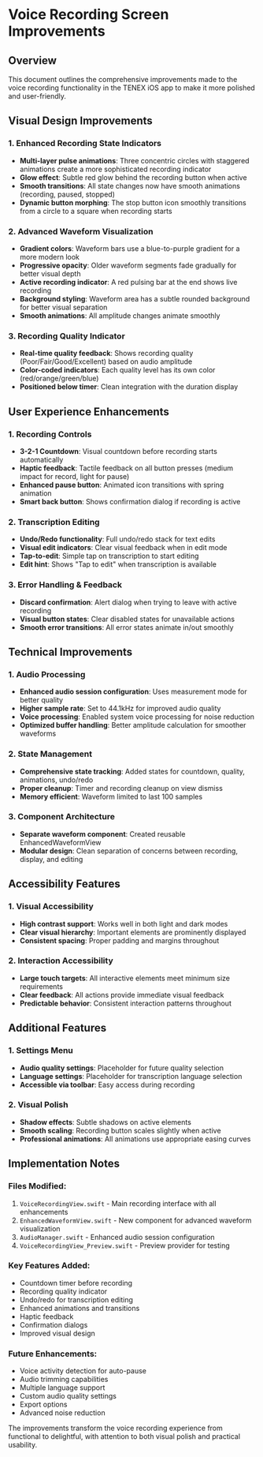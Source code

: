 # Voice Recording Screen Improvements

## Overview
This document outlines the comprehensive improvements made to the voice recording functionality in the TENEX iOS app to make it more polished and user-friendly.

## Visual Design Improvements

### 1. Enhanced Recording State Indicators
- **Multi-layer pulse animations**: Three concentric circles with staggered animations create a more sophisticated recording indicator
- **Glow effect**: Subtle red glow behind the recording button when active
- **Smooth transitions**: All state changes now have smooth animations (recording, paused, stopped)
- **Dynamic button morphing**: The stop button icon smoothly transitions from a circle to a square when recording starts

### 2. Advanced Waveform Visualization
- **Gradient colors**: Waveform bars use a blue-to-purple gradient for a more modern look
- **Progressive opacity**: Older waveform segments fade gradually for better visual depth
- **Active recording indicator**: A red pulsing bar at the end shows live recording
- **Background styling**: Waveform area has a subtle rounded background for better visual separation
- **Smooth animations**: All amplitude changes animate smoothly

### 3. Recording Quality Indicator
- **Real-time quality feedback**: Shows recording quality (Poor/Fair/Good/Excellent) based on audio amplitude
- **Color-coded indicators**: Each quality level has its own color (red/orange/green/blue)
- **Positioned below timer**: Clean integration with the duration display

## User Experience Enhancements

### 1. Recording Controls
- **3-2-1 Countdown**: Visual countdown before recording starts automatically
- **Haptic feedback**: Tactile feedback on all button presses (medium impact for record, light for pause)
- **Enhanced pause button**: Animated icon transitions with spring animation
- **Smart back button**: Shows confirmation dialog if recording is active

### 2. Transcription Editing
- **Undo/Redo functionality**: Full undo/redo stack for text edits
- **Visual edit indicators**: Clear visual feedback when in edit mode
- **Tap-to-edit**: Simple tap on transcription to start editing
- **Edit hint**: Shows "Tap to edit" when transcription is available

### 3. Error Handling & Feedback
- **Discard confirmation**: Alert dialog when trying to leave with active recording
- **Visual button states**: Clear disabled states for unavailable actions
- **Smooth error transitions**: All error states animate in/out smoothly

## Technical Improvements

### 1. Audio Processing
- **Enhanced audio session configuration**: Uses measurement mode for better quality
- **Higher sample rate**: Set to 44.1kHz for improved audio quality
- **Voice processing**: Enabled system voice processing for noise reduction
- **Optimized buffer handling**: Better amplitude calculation for smoother waveforms

### 2. State Management
- **Comprehensive state tracking**: Added states for countdown, quality, animations, undo/redo
- **Proper cleanup**: Timer and recording cleanup on view dismiss
- **Memory efficient**: Waveform limited to last 100 samples

### 3. Component Architecture
- **Separate waveform component**: Created reusable EnhancedWaveformView
- **Modular design**: Clean separation of concerns between recording, display, and editing

## Accessibility Features

### 1. Visual Accessibility
- **High contrast support**: Works well in both light and dark modes
- **Clear visual hierarchy**: Important elements are prominently displayed
- **Consistent spacing**: Proper padding and margins throughout

### 2. Interaction Accessibility
- **Large touch targets**: All interactive elements meet minimum size requirements
- **Clear feedback**: All actions provide immediate visual feedback
- **Predictable behavior**: Consistent interaction patterns throughout

## Additional Features

### 1. Settings Menu
- **Audio quality settings**: Placeholder for future quality selection
- **Language settings**: Placeholder for transcription language selection
- **Accessible via toolbar**: Easy access during recording

### 2. Visual Polish
- **Shadow effects**: Subtle shadows on active elements
- **Smooth scaling**: Recording button scales slightly when active
- **Professional animations**: All animations use appropriate easing curves

## Implementation Notes

### Files Modified:
1. `VoiceRecordingView.swift` - Main recording interface with all enhancements
2. `EnhancedWaveformView.swift` - New component for advanced waveform visualization
3. `AudioManager.swift` - Enhanced audio session configuration
4. `VoiceRecordingView_Preview.swift` - Preview provider for testing

### Key Features Added:
- Countdown timer before recording
- Recording quality indicator
- Undo/redo for transcription editing
- Enhanced animations and transitions
- Haptic feedback
- Confirmation dialogs
- Improved visual design

### Future Enhancements:
- Voice activity detection for auto-pause
- Audio trimming capabilities
- Multiple language support
- Custom audio quality settings
- Export options
- Advanced noise reduction

The improvements transform the voice recording experience from functional to delightful, with attention to both visual polish and practical usability.